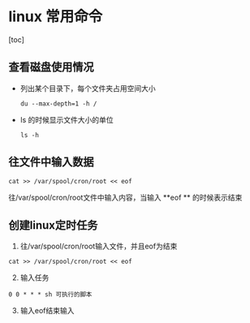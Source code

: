 # linux 常用命令

[toc]

## 查看磁盘使用情况

* 列出某个目录下，每个文件夹占用空间大小

  ```shell
  du --max-depth=1 -h /   
  ```

* ls 的时候显示文件大小的单位

  ```shell
  ls -h
  ```

## 往文件中输入数据

```shell
cat >> /var/spool/cron/root << eof
```

往/var/spool/cron/root文件中输入内容，当输入 **eof ** 的时候表示结束



## 创建linux定时任务

1. 往/var/spool/cron/root输入文件，并且eof为结束

```shell
cat >> /var/spool/cron/root << eof
```

2. 输入任务

```shell
0 0 * * * sh 可执行的脚本
```

3. 输入eof结束输入





 